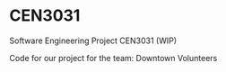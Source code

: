 # CEN3031
Software Engineering Project CEN3031 (WIP)

Code for our project for the team: Downtown Volunteers
